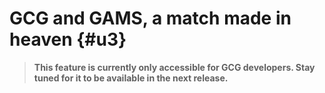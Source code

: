 # GCG and GAMS, a match made in heaven {#u3}
> **This feature is currently only accessible for GCG developers. Stay tuned for it to be available in the next release.**

